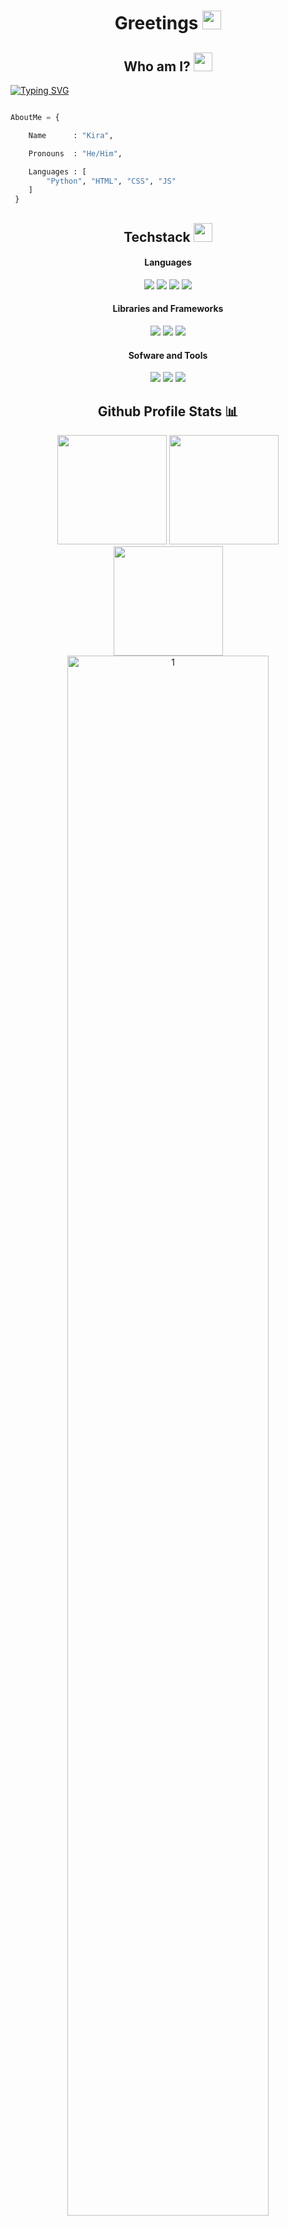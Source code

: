 <h1 align="center"> Greetings <img src="https://cdn.discordapp.com/emojis/886788754403119114.png?size=100" width="30px"></h1>

<h2 align="center"> Who am I? <img src="https://cdn.discordapp.com/emojis/886788755191652432.png?size=100" width="30px"></h2>

[![Typing SVG](https://readme-typing-svg.herokuapp.com?color=%23909090&lines=Hi%2C+I+am+Kira;I+am+a+Discord+bot+dev;As+well+as+web+dev+)](https://git.io/typing-svg)

```python

AboutMe = {

    Name      : "Kira",

    Pronouns  : "He/Him",

    Languages : [
        "Python", "HTML", "CSS", "JS"
    ]
 }
 ```


<div align="center">
    <h2>Techstack <img src="https://cdn.discordapp.com/emojis/886120813969956875.png?size=100" width="30px"></h2>
    <h4>Languages</h4>
    <img src="https://img.shields.io/badge/-python-ffd43b?style=for-the-badge&labelColor=306998&logo=python&logoColor=white">
    <img src="https://img.shields.io/badge/-html 5-orange?style=for-the-badge&labelColor=orange&logo=html5&logoColor=white">
    <img src="https://img.shields.io/badge/-css 3-blue?style=for-the-badge&labelColor=blue&logo=css3&logoColor=white"</h2>
    <img src="https://img.shields.io/badge/-javascript-F0DB4F?style=for-the-badge&labelColor=F0DB4F&logo=javascript&logoColor=black">
    <h4>Libraries and Frameworks</h4>
    <img src="https://img.shields.io/badge/-discord.py-7289da?style=for-the-badge&labelColor=7289da&logo=discord&logoColor=white">
    <img src="https://img.shields.io/badge/-firebase-black?style=for-the-badge&labelColor=black&logo=firebase&logoColor=ffa611" >
    <img src="https://camo.githubusercontent.com/e263934e2ca58b1813bb30e40796d5a3f8e6f289a8b821141b59d2a446087055/68747470733a2f2f696d672e736869656c64732e696f2f62616467652f2d626f6f7473747261702d3630324335303f7374796c653d666f722d7468652d6261646765266c6162656c436f6c6f723d363032433530266c6f676f3d626f6f747374726170266c6f676f436f6c6f723d7768697465">
    <h4>Sofware and Tools</h4>
    <img src="https://img.shields.io/badge/-git-orange?style=for-the-badge&labelColor=orange&logo=git&logoColor=black">
    <img src="https://img.shields.io/badge/-github-whitesmoke?style=for-the-badge&labelColor=whitesmoke&logo=github&logoColor=black">
     <img src="https://img.shields.io/badge/-vs code-2c2f33?style=for-the-badge&labelColor=2c2f33&logo=visualstudiocode&logoColor=blue">
</div>
<div align="center">
    <h2>Github Profile Stats 📊</h2>
    <img src="https://github-readme-stats.vercel.app/api/top-langs/?username=Kira272921&show_icons=true&title_color=fff&icon_color=79ff97&text_color=9f9f9f&bg_color=151515&count_private=true&layout=compact&hide_border=true" height="175px">
    <img src="https://github-readme-stats.vercel.app/api?username=Kira272921&show_icons=true&title_color=fff&icon_color=79ff97&text_color=9f9f9f&bg_color=151515&count_private=true&hide_border=true" height="175px">
    <img src="https://github-readme-streak-stats.herokuapp.com/?user=Kira272921&show_icons=true&hide_border=true&theme=dark" height="175px">
    <img src="https://github-profile-summary-cards.vercel.app/api/cards/profile-details?username=Kira272921&theme=monokai" display=block width=80% height=auto alt="1" >
    <h2>Github Trophies <img src="https://cdn.discordapp.com/emojis/866705355684577290.png?v=1" width="30px"></h2>
    <img src="https://github-profile-trophy.vercel.app/?username=Kira272921&theme=onedark&no-frame=true&no-bg=true&theme=discord">
</div>
<div align="center">
    <h2>Enjoy this snake game</h2>
    <img src="https://github.com/Kira272921/Kira272921/blob/output/github-contribution-grid-snake.gif">
</div>
<div align=center>
<h2>Social media links</h2>
  
[![Discord](https://img.shields.io/badge/-DISCORD-informational?style=for-the-badge&logo=discord&logoColor=23272a&color=7289da)](https://discord.gg/4EDmwmzXzN)
</div>
<div align="right">

    

![](https://komarev.com/ghpvc/?username=Kira272921&style=flat-square&color=7289da)

    

</div>
